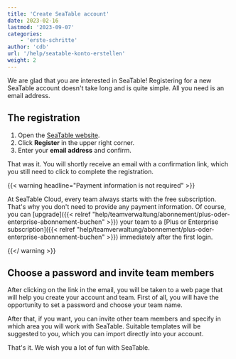 ```yaml
---
title: 'Create SeaTable account'
date: 2023-02-16
lastmod: '2023-09-07'
categories:
    - 'erste-schritte'
author: 'cdb'
url: '/help/seatable-konto-erstellen'
weight: 2
---
```


We are glad that you are interested in SeaTable! Registering for a new SeaTable account doesn't take long and is quite simple. All you need is an email address.

## The registration

1. Open the [SeaTable website](https://seatable.io/en/).
2. Click **Register** in the upper right corner.
3. Enter your **email address** and confirm.

That was it. You will shortly receive an email with a confirmation link, which you still need to click to complete the registration.

{{< warning headline="Payment information is not required" >}}

At SeaTable Cloud, every team always starts with the free subscription. That's why you don't need to provide any payment information. Of course, you can [upgrade]({{< relref "help/teamverwaltung/abonnement/plus-oder-enterprise-abonnement-buchen" >}}) your team to a [Plus or Enterprise subscription]({{< relref "help/teamverwaltung/abonnement/plus-oder-enterprise-abonnement-buchen" >}}) immediately after the first login.

{{</ warning >}}

## Choose a password and invite team members

After clicking on the link in the email, you will be taken to a web page that will help you create your account and team. First of all, you will have the opportunity to set a password and choose your team name.

After that, if you want, you can invite other team members and specify in which area you will work with SeaTable. Suitable templates will be suggested to you, which you can import directly into your account.

That's it. We wish you a lot of fun with SeaTable.
